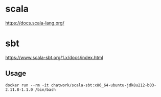 # scala
https://docs.scala-lang.org/

# sbt
https://www.scala-sbt.org/1.x/docs/index.html

## Usage
```
docker run --rm -it chatwork/scala-sbt:x86_64-ubuntu-jdk8u212-b03-2.11.8-1.1.0 /bin/bash
```
